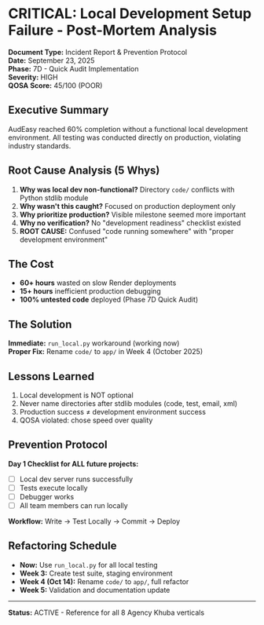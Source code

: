 # CRITICAL: Local Development Setup Failure - Post-Mortem Analysis

**Document Type:** Incident Report & Prevention Protocol  
**Date:** September 23, 2025  
**Phase:** 7D - Quick Audit Implementation  
**Severity:** HIGH  
**QOSA Score:** 45/100 (POOR)

## Executive Summary

AudEasy reached 60% completion without a functional local development environment. All testing was conducted directly on production, violating industry standards.

## Root Cause Analysis (5 Whys)

1. **Why was local dev non-functional?** Directory `code/` conflicts with Python stdlib module
2. **Why wasn't this caught?** Focused on production deployment only
3. **Why prioritize production?** Visible milestone seemed more important
4. **Why no verification?** No "development readiness" checklist existed
5. **ROOT CAUSE:** Confused "code running somewhere" with "proper development environment"

## The Cost

- **60+ hours** wasted on slow Render deployments
- **15+ hours** inefficient production debugging  
- **100% untested code** deployed (Phase 7D Quick Audit)

## The Solution

**Immediate:** `run_local.py` workaround (working now)  
**Proper Fix:** Rename `code/` to `app/` in Week 4 (October 2025)

## Lessons Learned

1. Local development is NOT optional
2. Never name directories after stdlib modules (code, test, email, xml)
3. Production success ≠ development environment success
4. QOSA violated: chose speed over quality

## Prevention Protocol

**Day 1 Checklist for ALL future projects:**
- [ ] Local dev server runs successfully
- [ ] Tests execute locally
- [ ] Debugger works
- [ ] All team members can run locally

**Workflow:** Write → Test Locally → Commit → Deploy

## Refactoring Schedule

- **Now:** Use `run_local.py` for all local testing
- **Week 3:** Create test suite, staging environment
- **Week 4 (Oct 14):** Rename `code/` to `app/`, full refactor
- **Week 5:** Validation and documentation update

---

**Status:** ACTIVE - Reference for all 8 Agency Khuba verticals
